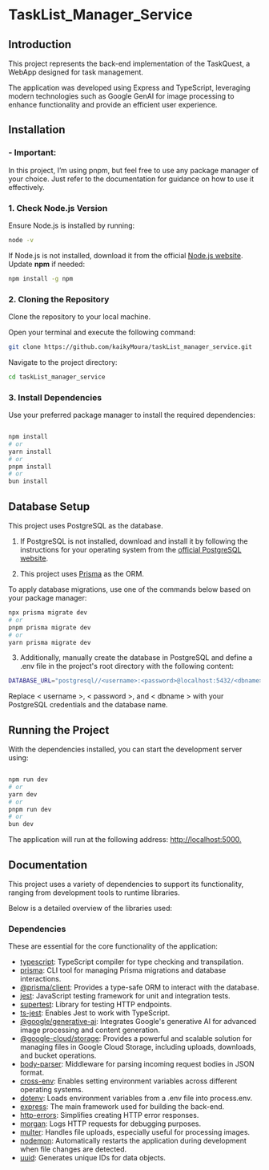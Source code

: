 # TaskList_Manager_Service #


## Introduction

This project represents the back-end implementation of the TaskQuest, a WebApp designed for task management.

The application was developed using Express and TypeScript, leveraging modern technologies such as Google GenAI for image processing to enhance functionality and provide an efficient user experience.


## Installation

### - Important:

In this project, I’m using pnpm, but feel free to use any package manager of your choice. Just refer to the documentation for guidance on how to use it effectively.

### 1. Check Node.js Version

Ensure Node.js is installed by running:

``` bash    
node -v
```
If Node.js is not installed, download it from the official [Node.js website](https://nodejs.org/pt). Update **npm** if needed:
    
``` bash
npm install -g npm
```

### 2. Cloning the Repository

Clone the repository to your local machine. 

Open your terminal and execute the following command:

```bash
git clone https://github.com/kaikyMoura/taskList_manager_service.git
```

Navigate to the project directory:

```bash
cd taskList_manager_service
```

### 3. Install Dependencies

Use your preferred package manager to install the required dependencies:

```bash

npm install
# or
yarn install
# or
pnpm install
# or
bun install

```


## Database Setup
This project uses PostgreSQL as the database.

1. If PostgreSQL is not installed, download and install it by following the instructions for your operating system from the 
[official PostgreSQL website](https://www.postgresql.org/download/).

2. This project uses [Prisma](https://www.prisma.io/) as the ORM.

To apply database migrations, use one of the commands below based on your package manager:

  ```bash
  npx prisma migrate dev
  # or
  pnpm prisma migrate dev
  # or
  yarn prisma migrate dev
  ```

3. Additionally, manually create the database in PostgreSQL and define a .env file in the project's root directory with the following content:

  ```bash
  DATABASE_URL="postgresql//<username>:<password>@localhost:5432/<dbname>
  ```
Replace < username >, < password >, and < dbname > with your PostgreSQL credentials and the database name.


## Running the Project

With the dependencies installed, you can start the development server using:

```bash

npm run dev
# or
yarn dev
# or
pnpm run dev
# or
bun dev

```

The application will run at the following address: [http://localhost:5000.](http://localhost:5000)


## Documentation

This project uses a variety of dependencies to support its functionality, ranging from development tools to runtime libraries. 

Below is a detailed overview of the libraries used:

### Dependencies

These are essential for the core functionality of the application:

- [typescript](https://www.typescriptlang.org): TypeScript compiler for type checking and transpilation.
- [prisma](https://www.prisma.io): CLI tool for managing Prisma migrations and database interactions.
- [@prisma/client](https://www.prisma.io/docs/orm/prisma-client): Provides a type-safe ORM to interact with the database.
- [jest](https://jestjs.io): JavaScript testing framework for unit and integration tests.
- [supertest](https://www.npmjs.com/package/supertest): Library for testing HTTP endpoints.
- [ts-jest](https://www.npmjs.com/package/ts-jest): Enables Jest to work with TypeScript.
- [@google/generative-ai](https://www.npmjs.com/package/@google/generative-ai): Integrates Google's generative AI for advanced image processing and content generation.
- [@google-cloud/storage](https://www.npmjs.com/package/@google-cloud/storage): Provides a powerful and scalable solution for managing files in Google Cloud Storage, including uploads, downloads, and bucket operations.
- [body-parser](https://www.npmjs.com/package/body-parser): Middleware for parsing incoming request bodies in JSON format.
- [cross-env](https://www.npmjs.com/package/cross-env): Enables setting environment variables across different operating systems.
- [dotenv](https://www.npmjs.com/package/dotenv): Loads environment variables from a .env file into process.env.
- [express](https://expressjs.com): The main framework used for building the back-end.
- [http-errors](https://www.npmjs.com/package/http-errors): Simplifies creating HTTP error responses.
- [morgan](https://www.npmjs.com/package/morgan): Logs HTTP requests for debugging purposes.
- [multer](https://www.npmjs.com/package/multer): Handles file uploads, especially useful for processing images.
- [nodemon](https://www.npmjs.com/package/nodemon): Automatically restarts the application during development when file changes are detected.
- [uuid](https://www.npmjs.com/package/uuid): Generates unique IDs for data objects.
